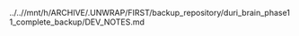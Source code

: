 ../..//mnt/h/ARCHIVE/.UNWRAP/FIRST/backup_repository/duri_brain_phase11_complete_backup/DEV_NOTES.md